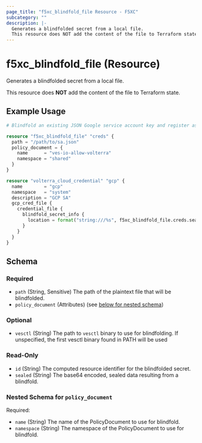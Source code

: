 ```yaml
---
page_title: "f5xc_blindfold_file Resource - F5XC"
subcategory: ""
description: |-
  Generates a blindfolded secret from a local file.
  This resource does NOT add the content of the file to Terraform state.
---
```


# f5xc_blindfold_file (Resource)

Generates a blindfolded secret from a local file.

This resource does **NOT** add the content of the file to Terraform state.

## Example Usage

```terraform
# Blindfold an existing JSON Google service account key and register as a Cloud Credential to provision GCP VPC sites.

resource "f5xc_blindfold_file" "creds" {
  path = "/path/to/sa.json"
  policy_document = {
    name      = "ves-io-allow-volterra"
    namespace = "shared"
  }
}

resource "volterra_cloud_credential" "gcp" {
  name        = "gcp"
  namespace   = "system"
  description = "GCP SA"
  gcp_cred_file {
    credential_file {
      blindfold_secret_info {
        location = format("string:///%s", f5xc_blindfold_file.creds.sealed)
      }
    }
  }
}
```

<!-- schema generated by tfplugindocs -->
## Schema

### Required

- `path` (String, Sensitive) The path of the plaintext file that will be blindfolded.
- `policy_document` (Attributes) (see [below for nested schema](#nestedatt--policy_document))

### Optional

- `vesctl` (String) The path to `vesctl` binary to use for blindfolding. If unspecified, the first vesctl binary found in PATH will be used

### Read-Only

- `id` (String) The computed resource identifier for the blindfolded secret.
- `sealed` (String) The base64 encoded, sealed data resulting from a blindfold.

<a id="nestedatt--policy_document"></a>
### Nested Schema for `policy_document`

Required:

- `name` (String) The name of the PolicyDocument to use for blindfold.
- `namespace` (String) The namespace of the PolicyDocument to use for blindfold.
